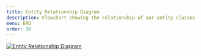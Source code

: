 ```yaml
---
title: Entity Relationship Diagram 
description: Flowchart showing the relationship of our entity classes 
menu: ERD 
order: 30
---
```


[![Entity Relationship Diagram](../img/erd.svg)](../pdf/erd.pdf)<br>


